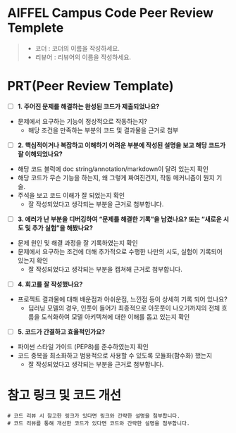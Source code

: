 # AIFFEL Campus Code Peer Review Templete
> - 코더 : 코더의 이름을 작성하세요.
> - 리뷰어 : 리뷰어의 이름을 작성하세요.


# PRT(Peer Review Template)
- [ ]  **1. 주어진 문제를 해결하는 완성된 코드가 제출되었나요?**
  * 문제에서 요구하는 기능이 정상적으로 작동하는지?
    - 해당 조건을 만족하는 부분의 코드 및 결과물을 근거로 첨부
    
- [ ]  **2. 핵심적이거나 복잡하고 이해하기 어려운 부분에 작성된 설명을 보고 해당 코드가 잘 이해되었나요?**
  * 해당 코드 블럭에 doc string/annotation/markdown이 달려 있는지 확인
  * 해당 코드가 무슨 기능을 하는지, 왜 그렇게 짜여진건지, 작동 메커니즘이 뭔지 기술.
  * 주석을 보고 코드 이해가 잘 되었는지 확인
    - 잘 작성되었다고 생각되는 부분을 근거로 첨부합니다.
        
- [ ]  **3. 에러가 난 부분을 디버깅하여 “문제를 해결한 기록”을 남겼나요? 또는 “새로운 시도 및 추가 실험”을 해봤나요?**
  * 문제 원인 및 해결 과정을 잘 기록하였는지 확인
  * 문제에서 요구하는 조건에 더해 추가적으로 수행한 나만의 시도, 실험이 기록되어 있는지 확인
    - 잘 작성되었다고 생각되는 부분을 캡쳐해 근거로 첨부합니다.
        
- [ ]  **4. 회고를 잘 작성했나요?**
  * 프로젝트 결과물에 대해 배운점과 아쉬운점, 느낀점 등이 상세히 기록 되어 있나요?
    - 딥러닝 모델의 경우, 인풋이 들어가 최종적으로 아웃풋이 나오기까지의 전체 흐름을 도식화하여 모델 아키텍쳐에 대한 이해를 돕고 있는지 확인
        
- [ ]  **5. 코드가 간결하고 효율적인가요?**
  * 파이썬 스타일 가이드 (PEP8)를 준수하였는지 확인
  * 코드 중복을 최소화하고 범용적으로 사용할 수 있도록 모듈화(함수화) 했는지
    - 잘 작성되었다고 생각되는 부분을 근거로 첨부합니다.


# 참고 링크 및 코드 개선
```
# 코드 리뷰 시 참고한 링크가 있다면 링크와 간략한 설명을 첨부합니다.
# 코드 리뷰를 통해 개선한 코드가 있다면 코드와 간략한 설명을 첨부합니다.
```
